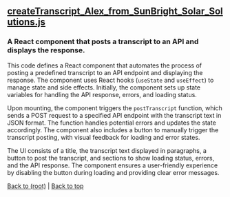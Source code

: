 ## [createTranscript_Alex_from_SunBright_Solar_Solutions.js](createTranscript_Alex_from_SunBright_Solar_Solutions.js)

### A React component that posts a transcript to an API and displays the response.

This code defines a React component that automates the process of posting a predefined transcript to an API endpoint and displaying the response. The component uses React hooks (`useState` and `useEffect`) to manage state and side effects. Initially, the component sets up state variables for handling the API response, errors, and loading status.

Upon mounting, the component triggers the `postTranscript` function, which sends a POST request to a specified API endpoint with the transcript text in JSON format. The function handles potential errors and updates the state accordingly. The component also includes a button to manually trigger the transcript posting, with visual feedback for loading and error states.

The UI consists of a title, the transcript text displayed in paragraphs, a button to post the transcript, and sections to show loading status, errors, and the API response. The component ensures a user-friendly experience by disabling the button during loading and providing clear error messages.

[Back to (root)](#root) | [Back to top](#table-of-contents)

